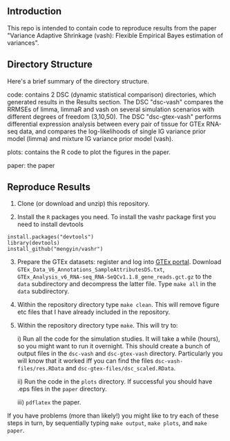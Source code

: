 ## Introduction
This repo is intended to contain code to reproduce results from the paper "Variance Adaptive Shrinkage (vash): Flexible Empirical Bayes estimation of variances".

## Directory Structure
Here's a brief summary of the directory structure.

code: contains 2 DSC (dynamic statistical comparison) directories, which generated results in the Results section. The DSC "dsc-vash" compares the RRMSEs of limma, limmaR and vash on several simulation scenarios with different degrees of freedom (3,10,50). The DSC "dsc-gtex-vash" performs differential expression analysis between every pair of tissue for GTEx RNA-seq data, and compares the log-likelihoods of single IG variance prior model (limma) and mixture IG variance prior model (vash).

plots: contains the R code to plot the figures in the paper.

paper: the paper

## Reproduce Results
1. Clone (or download and unzip) this repository.

2. Install the `R` packages you need. To install the vashr package first you need to install devtools
```
install.packages("devtools")
library(devtools)
install_github("mengyin/vashr")
```

3. Prepare the GTEx datasets: register and log into [GTEx portal](http://www.gtexportal.org/home/datasets). Download `GTEx_Data_V6_Annotations_SampleAttributesDS.txt`, `GTEx_Analysis_v6_RNA-seq_RNA-SeQCv1.1.8_gene_reads.gct.gz` to the `data` subdirectory and decompress the latter file. Type `make all` in the `data` subdirectory. 

4. Within the repository directory type `make clean`. This will remove figure etc files that I have already included in the repository.

5. Within the repository directory type `make`. This will try to:

      i) Run all the code for the simulation studies.
It will take a while (hours), so you might want to run it overnight. This should create a bunch of output files in the `dsc-vash` and `dsc-gtex-vash` directory. Particularly you will know that it worked iff you can find the files `dsc-vash-files/res.RData` and `dsc-gtex-files/dsc_scaled.RData`.

      ii) Run the code in the `plots` directory. If successful you should have .eps files in the `paper` directory.

      iii)  `pdflatex` the paper.

If you have problems (more than likely!) you might like to try each of these steps in turn, by sequentially typing
`make output`, `make plots`, and `make paper`.

